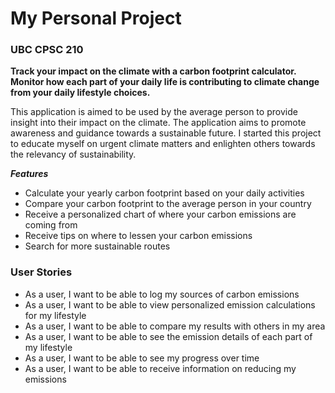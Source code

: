 # My Personal Project

### UBC CPSC 210

**Track your impact on the climate with a carbon footprint calculator. Monitor how each part
of your daily life is contributing to climate change from your daily lifestyle choices.** 
 
 This application is aimed to be used by the average person to provide insight into their impact on the climate.
 The application aims to promote awareness and guidance towards a sustainable future. 
 I started this project to educate myself on urgent climate matters and enlighten others towards the relevancy of sustainability.
  
 
***Features***
- Calculate your yearly carbon footprint based on your daily activities
- Compare your carbon footprint to the average person in your country
- Receive a personalized chart of where your carbon emissions are coming from
- Receive tips on where to lessen your carbon emissions
- Search for more sustainable routes

### User Stories
- As a user, I want to be able to log my sources of carbon emissions
- As a user, I want to be able to view personalized emission calculations for my lifestyle
- As a user, I want to be able to compare my results with others in my area
- As a user, I want to be able to see the emission details of each part of my lifestyle
- As a user, I want to be able to see my progress over time
- As a user, I want to be able to receive information on reducing my emissions
